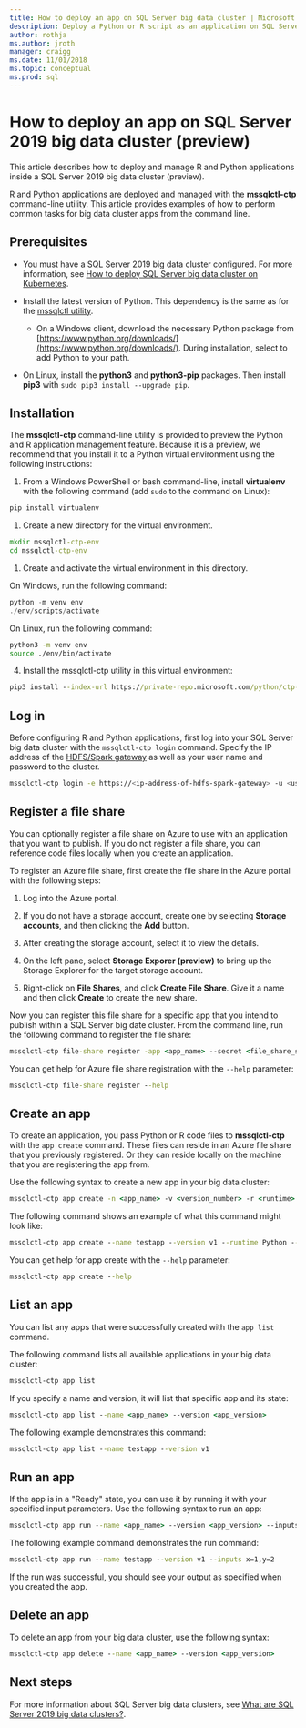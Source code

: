 ```yaml
---
title: How to deploy an app on SQL Server big data cluster | Microsoft Docs
description: Deploy a Python or R script as an application on SQL Server 2019 big data cluster (preview). 
author: rothja 
ms.author: jroth 
manager: craigg
ms.date: 11/01/2018
ms.topic: conceptual
ms.prod: sql
---
```


# How to deploy an app on SQL Server 2019 big data cluster (preview)

This article describes how to deploy and manage R and Python applications inside a SQL Server 2019 big data cluster (preview). 

R and Python applications are deployed and managed with the **mssqlctl-ctp** command-line utility. This article provides examples of how to perform common tasks for big data cluster apps from the command line.

## Prerequisites

-	You must have a SQL Server 2019 big data cluster configured. For more information, see [How to deploy SQL Server big data cluster on Kubernetes](deployment-guidance.md).

-	Install the latest version of Python. This dependency is the same as for the [mssqlctl utility](deployment-guidance.md#mssqlctl). 

	- On a Windows client, download the necessary Python package from [https://www.python.org/downloads/](https://www.python.org/downloads/). During installation, select to add Python to your path.

   - On Linux, install the **python3** and **python3-pip** packages. Then install **pip3** with `sudo pip3 install --upgrade pip`.

## Installation

The **mssqlctl-ctp** command-line utility is provided to preview the Python and R application management feature. Because it is a preview, we recommend that you install it to a Python virtual environment using the following instructions:

1.	From a Windows PowerShell or bash command-line, install **virtualenv** with the following command (add `sudo` to the command on Linux):

   ```cmd
   pip install virtualenv
   ```

1.	Create a new directory for the virtual environment.

   ```cmd
   mkdir mssqlctl-ctp-env
   cd mssqlctl-ctp-env
   ```

1.	Create and activate the virtual environment in this directory.

   On Windows, run the following command:

   ```PowerShell
   python -m venv env
   ./env/scripts/activate
   ```

   On Linux, run the following command:

   ```bash
   python3 -m venv env
   source ./env/bin/activate
   ```

4.	Install the mssqlctl-ctp utility in this virtual environment:

   ```cmd
   pip3 install --index-url https://private-repo.microsoft.com/python/ctp-2.0 mssqlctl-ctp
   ```

## Log in

Before configuring R and Python applications, first log into your SQL Server big data cluster with the `mssqlctl-ctp login` command. Specify the IP address of the [HDFS/Spark gateway](deploy-big-data-tools.md) as well as your user name and password to the cluster.

```bash
mssqlctl-ctp login -e https://<ip-address-of-hdfs-spark-gateway> -u <user-name> -p <password>
```

## Register a file share

You can optionally register a file share on Azure to use with an application that you want to publish. If you do not register a file share, you can reference code files locally when you create an application.

To register an Azure file share, first create the file share in the Azure portal with the following steps:

1. Log into the Azure portal.

1. If you do not have a storage account, create one by selecting **Storage accounts**, and then clicking the **Add** button.

1. After creating the storage account, select it to view the details.

1. On the left pane, select **Storage Exporer (preview)** to bring up the Storage Explorer for the target storage account.

1. Right-click on **File Shares**, and click **Create File Share**. Give it a name and then click **Create** to create the new share.

Now you can register this file share for a specific app that you intend to publish within a SQL Server big date cluster. From the command line, run the following command to register the file share:

```cmd
mssqlctl-ctp file-share register -app <app_name> --secret <file_share_secret> --sharename <file_share_directory_name> --type AzureFiles
```

You can get help for Azure file share registration with the `--help` parameter:

```cmd
mssqlctl-ctp file-share register --help
```

## Create an app

To create an application, you pass Python or R code files to **mssqlctl-ctp** with the `app create` command. These files can reside in an Azure file share that you previously registered. Or they can reside locally on the machine that you are registering the app from.

Use the following syntax to create a new app in your big data cluster:

```cmd
mssqlctl-ctp app create -n <app_name> -v <version_number> -r <runtime> -i <path_to_code_init> -c <path_to_code> --inputs <input_params> --outputs <output_params> --fileshare
```

The following command shows an example of what this command might look like:

```cmd
mssqlctl-ctp app create --name testapp --version v1 --runtime Python --code ./testapp.py --init ./init.py --inputs x=float,y=float --outputs result=float --fileshare
```

You can get help for app create with the `--help` parameter:

```cmd
mssqlctl-ctp app create --help
```

## List an app

You can list any apps that were successfully created with the `app list` command.

The following command lists all available applications in your big data cluster:

```cmd
mssqlctl-ctp app list
```

If you specify a name and version, it will list that specific app and its state:

```cmd
mssqlctl-ctp app list --name <app_name> --version <app_version>
```

The following example demonstrates this command:

```cmd
mssqlctl-ctp app list --name testapp --version v1
```

## Run an app

If the app is in a "Ready" state, you can use it by running it with your specified input parameters. Use the following syntax to run an app:

```cmd
mssqlctl-ctp app run --name <app_name> --version <app_version> --inputs <inputs_params>
```

The following example command demonstrates the run command:

```cmd
mssqlctl-ctp app run --name testapp --version v1 --inputs x=1,y=2
```

If the run was successful, you should see your output as specified when you created the app.

## Delete an app

To delete an app from your big data cluster, use the following syntax:

```cmd
mssqlctl-ctp app delete --name <app_name> --version <app_version>
```

## Next steps

For more information about SQL Server big data clusters, see [What are SQL Server 2019 big data clusters?](big-data-cluster-overview.md).